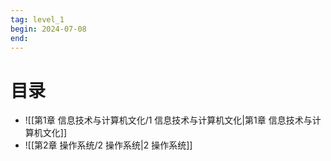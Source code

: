```yaml
---
tag: level_1
begin: 2024-07-08
end:
---
```


# 目录
- ![[第1章 信息技术与计算机文化/1 信息技术与计算机文化|第1章 信息技术与计算机文化]]
- ![[第2章 操作系统/2 操作系统|2 操作系统]]